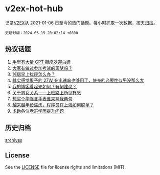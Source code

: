 # v2ex-hot-hub

 记录[V2EX](https://www.v2ex.com/)从 2021-01-06 日至今的热门话题。每小时抓取一次数据，按天[归档](archives)。

`更新时间：2024-03-15 20:02:14 +0800`

## 热议话题

1. [手里有大量 GPT 额度欢迎白嫖](https://www.v2ex.com/t/1023995)
1. [大家有做过参加考试的噩梦吗？](https://www.v2ex.com/t/1023836)
1. [邻居早上扰民怎么办？](https://www.v2ex.com/t/1023831)
1. [其实感觉果子的 27W 充电速率也够用了，快充的必要性似乎没那么大](https://www.v2ex.com/t/1024015)
1. [我的博客看起来如何？有何建议？](https://www.v2ex.com/t/1023939)
1. [关于男女关系——上班路上所见有感](https://www.v2ex.com/t/1023983)
1. [想买个华强北手表谁来骂我两句](https://www.v2ex.com/t/1023832)
1. [越来越年龄焦虑，程序员在上海如何脱单？](https://www.v2ex.com/t/1023743)
1. [求助各位老哥学历提升问题](https://www.v2ex.com/t/1023822)

## 历史归档

[archives](archives)

## License

See the [LICENSE](LICENSE) file for license rights and limitations (MIT).
